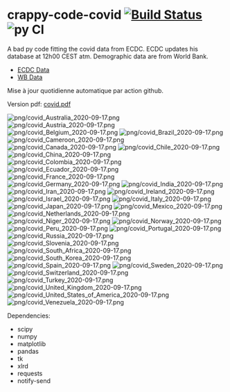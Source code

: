 # crappy-code-covid [![Build Status](https://cloud.drone.io/api/badges/a-lemonnier/crappy-code-covid/status.svg)](https://cloud.drone.io/a-lemonnier/crappy-code-covid) ![py CI](https://github.com/a-lemonnier/crappy-code-covid/workflows/py%20CI/badge.svg)
 
A bad py code fitting the covid data from ECDC. ECDC updates his database at 12h00 CEST atm. Demographic data are from World Bank.
 
- [ECDC Data](https://www.ecdc.europa.eu/en/publications-data/download-todays-data-geographic-distribution-covid-19-cases-worldwide)
- [WB Data](https://data.worldbank.org/indicator/sp.pop.totl)
 
 
Mise à jour quotidienne automatique par action github.
 
Version pdf: [covid.pdf](https://github.com/a-lemonnier/crappy-code-covid/raw/master/covid.pdf)
 
![png/covid_Australia_2020-09-17.png](png/covid_Australia_2020-09-17.png)
![png/covid_Austria_2020-09-17.png](png/covid_Austria_2020-09-17.png)
![png/covid_Belgium_2020-09-17.png](png/covid_Belgium_2020-09-17.png)
![png/covid_Brazil_2020-09-17.png](png/covid_Brazil_2020-09-17.png)
![png/covid_Cameroon_2020-09-17.png](png/covid_Cameroon_2020-09-17.png)
![png/covid_Canada_2020-09-17.png](png/covid_Canada_2020-09-17.png)
![png/covid_Chile_2020-09-17.png](png/covid_Chile_2020-09-17.png)
![png/covid_China_2020-09-17.png](png/covid_China_2020-09-17.png)
![png/covid_Colombia_2020-09-17.png](png/covid_Colombia_2020-09-17.png)
![png/covid_Ecuador_2020-09-17.png](png/covid_Ecuador_2020-09-17.png)
![png/covid_France_2020-09-17.png](png/covid_France_2020-09-17.png)
![png/covid_Germany_2020-09-17.png](png/covid_Germany_2020-09-17.png)
![png/covid_India_2020-09-17.png](png/covid_India_2020-09-17.png)
![png/covid_Iran_2020-09-17.png](png/covid_Iran_2020-09-17.png)
![png/covid_Ireland_2020-09-17.png](png/covid_Ireland_2020-09-17.png)
![png/covid_Israel_2020-09-17.png](png/covid_Israel_2020-09-17.png)
![png/covid_Italy_2020-09-17.png](png/covid_Italy_2020-09-17.png)
![png/covid_Japan_2020-09-17.png](png/covid_Japan_2020-09-17.png)
![png/covid_Mexico_2020-09-17.png](png/covid_Mexico_2020-09-17.png)
![png/covid_Netherlands_2020-09-17.png](png/covid_Netherlands_2020-09-17.png)
![png/covid_Niger_2020-09-17.png](png/covid_Niger_2020-09-17.png)
![png/covid_Norway_2020-09-17.png](png/covid_Norway_2020-09-17.png)
![png/covid_Peru_2020-09-17.png](png/covid_Peru_2020-09-17.png)
![png/covid_Portugal_2020-09-17.png](png/covid_Portugal_2020-09-17.png)
![png/covid_Russia_2020-09-17.png](png/covid_Russia_2020-09-17.png)
![png/covid_Slovenia_2020-09-17.png](png/covid_Slovenia_2020-09-17.png)
![png/covid_South_Africa_2020-09-17.png](png/covid_South_Africa_2020-09-17.png)
![png/covid_South_Korea_2020-09-17.png](png/covid_South_Korea_2020-09-17.png)
![png/covid_Spain_2020-09-17.png](png/covid_Spain_2020-09-17.png)
![png/covid_Sweden_2020-09-17.png](png/covid_Sweden_2020-09-17.png)
![png/covid_Switzerland_2020-09-17.png](png/covid_Switzerland_2020-09-17.png)
![png/covid_Turkey_2020-09-17.png](png/covid_Turkey_2020-09-17.png)
![png/covid_United_Kingdom_2020-09-17.png](png/covid_United_Kingdom_2020-09-17.png)
![png/covid_United_States_of_America_2020-09-17.png](png/covid_United_States_of_America_2020-09-17.png)
![png/covid_Venezuela_2020-09-17.png](png/covid_Venezuela_2020-09-17.png)
 
Dependencies:
- scipy
- numpy
- matplotlib
- pandas
- tk
- xlrd
- requests
- notify-send
